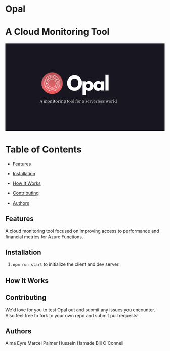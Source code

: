# Opal

# A Cloud Monitoring Tool
<p style="text-align:center"><img src="assets/images/opalheader.png"></p>

# Table of Contents

- [Features](#features)

- [Installation](#installation)

- [How It Works](#how-it-works)

- [Contributing](#contributing)

- [Authors](#authors)

## Features

A cloud monitoring tool focused on improving access to performance and financial metrics for Azure Functions.

## Installation

1. ``npm run start`` to initialize the client and dev server.

## How It Works

## Contributing

We'd love for you to test Opal out and submit any issues you encounter. Also feel free to fork to your own repo and submit pull requests!

## Authors
Alma Eyre
Marcel Palmer
Hussein Hamade
Bill O'Connell
